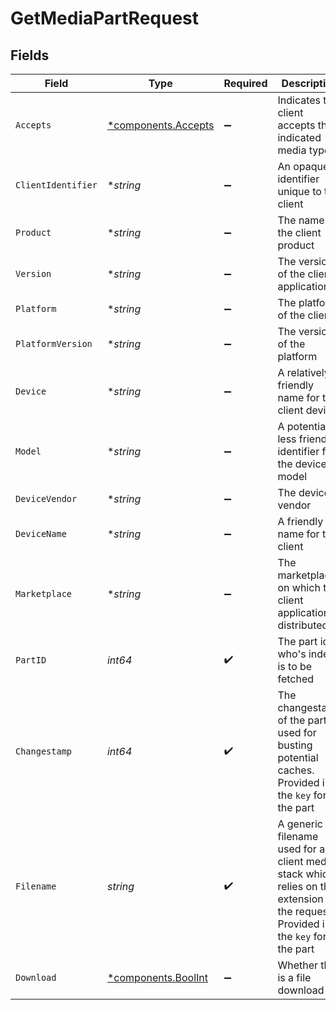 # GetMediaPartRequest


## Fields

| Field                                                                                                                              | Type                                                                                                                               | Required                                                                                                                           | Description                                                                                                                        | Example                                                                                                                            |
| ---------------------------------------------------------------------------------------------------------------------------------- | ---------------------------------------------------------------------------------------------------------------------------------- | ---------------------------------------------------------------------------------------------------------------------------------- | ---------------------------------------------------------------------------------------------------------------------------------- | ---------------------------------------------------------------------------------------------------------------------------------- |
| `Accepts`                                                                                                                          | [*components.Accepts](../../models/components/accepts.md)                                                                          | :heavy_minus_sign:                                                                                                                 | Indicates the client accepts the indicated media types                                                                             |                                                                                                                                    |
| `ClientIdentifier`                                                                                                                 | **string*                                                                                                                          | :heavy_minus_sign:                                                                                                                 | An opaque identifier unique to the client                                                                                          | abc123                                                                                                                             |
| `Product`                                                                                                                          | **string*                                                                                                                          | :heavy_minus_sign:                                                                                                                 | The name of the client product                                                                                                     | Plex for Roku                                                                                                                      |
| `Version`                                                                                                                          | **string*                                                                                                                          | :heavy_minus_sign:                                                                                                                 | The version of the client application                                                                                              | 2.4.1                                                                                                                              |
| `Platform`                                                                                                                         | **string*                                                                                                                          | :heavy_minus_sign:                                                                                                                 | The platform of the client                                                                                                         | Roku                                                                                                                               |
| `PlatformVersion`                                                                                                                  | **string*                                                                                                                          | :heavy_minus_sign:                                                                                                                 | The version of the platform                                                                                                        | 4.3 build 1057                                                                                                                     |
| `Device`                                                                                                                           | **string*                                                                                                                          | :heavy_minus_sign:                                                                                                                 | A relatively friendly name for the client device                                                                                   | Roku 3                                                                                                                             |
| `Model`                                                                                                                            | **string*                                                                                                                          | :heavy_minus_sign:                                                                                                                 | A potentially less friendly identifier for the device model                                                                        | 4200X                                                                                                                              |
| `DeviceVendor`                                                                                                                     | **string*                                                                                                                          | :heavy_minus_sign:                                                                                                                 | The device vendor                                                                                                                  | Roku                                                                                                                               |
| `DeviceName`                                                                                                                       | **string*                                                                                                                          | :heavy_minus_sign:                                                                                                                 | A friendly name for the client                                                                                                     | Living Room TV                                                                                                                     |
| `Marketplace`                                                                                                                      | **string*                                                                                                                          | :heavy_minus_sign:                                                                                                                 | The marketplace on which the client application is distributed                                                                     | googlePlay                                                                                                                         |
| `PartID`                                                                                                                           | *int64*                                                                                                                            | :heavy_check_mark:                                                                                                                 | The part id who's index is to be fetched                                                                                           |                                                                                                                                    |
| `Changestamp`                                                                                                                      | *int64*                                                                                                                            | :heavy_check_mark:                                                                                                                 | The changestamp of the part; used for busting potential caches.  Provided in the `key` for the part                                |                                                                                                                                    |
| `Filename`                                                                                                                         | *string*                                                                                                                           | :heavy_check_mark:                                                                                                                 | A generic filename used for a client media stack which relies on the extension in the request.  Provided in the `key` for the part |                                                                                                                                    |
| `Download`                                                                                                                         | [*components.BoolInt](../../models/components/boolint.md)                                                                          | :heavy_minus_sign:                                                                                                                 | Whether this is a file download                                                                                                    | 1                                                                                                                                  |